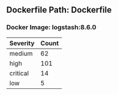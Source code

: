 ## Dockerfile Path: Dockerfile

### Docker Image: logstash:8.6.0
| Severity | Count |
|----------|-------|
| medium | 62 |
| high | 101 |
| critical | 14 |
| low | 5 |